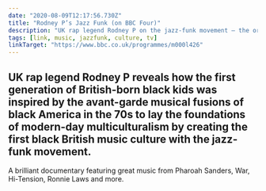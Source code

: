 ```yaml
---
date: "2020-08-09T12:17:56.730Z"
title: "Rodney P’s Jazz Funk (on BBC Four)"
description: "UK rap legend Rodney P on the jazz-funk movement – the original black British music culture"
tags: [link, music, jazzfunk, culture, tv]
linkTarget: "https://www.bbc.co.uk/programmes/m000l426"
---
```

UK rap legend Rodney P reveals how the first generation of British-born black kids was inspired by the avant-garde musical fusions of black America in the 70s to lay the foundations of modern-day multiculturalism by creating the first black British music culture with the jazz-funk movement.
---
A brilliant documentary featuring great music from Pharoah Sanders, War, Hi-Tension, Ronnie Laws and more.
